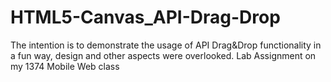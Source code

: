# HTML5-Canvas_API-Drag-Drop
 The intention is to demonstrate the usage of API Drag&amp;Drop functionality in a fun way, design and other aspects were overlooked. Lab Assignment on my 1374 Mobile Web class
